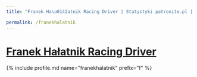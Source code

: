 ```yaml
---
title: "Franek Ha\u0142atnik Racing Driver | Statystyki patronite.pl | Patromierz"

permalink: /franekhalatnik
---
```


# [Franek Hałatnik Racing Driver](https://patronite.pl/franekhalatnik)

{% include profile.md name="franekhalatnik" prefix="f" %}
